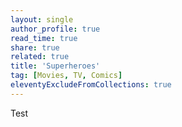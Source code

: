 ```yaml
---
layout: single
author_profile: true
read_time: true
share: true
related: true
title: 'Superheroes'
tag: [Movies, TV, Comics]
eleventyExcludeFromCollections: true
---
```


Test
